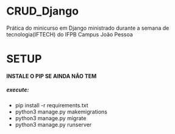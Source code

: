 # CRUD_Django
Prática do minicurso em Django ministrado durante a semana de tecnologia(IFTECH) do IFPB Campus João Pessoa

# SETUP

#### INSTALE O PIP SE AINDA NÃO TEM

##### execute:
- pip install -r requirements.txt
- python3 manage.py makemigrations
- python3 manage.py migrate
- python3 manage.py runserver
